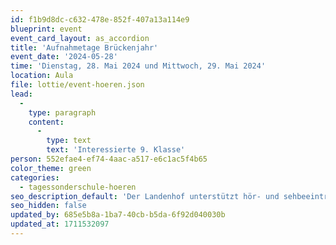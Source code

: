 ```yaml
---
id: f1b9d8dc-c632-478e-852f-407a13a114e9
blueprint: event
event_card_layout: as_accordion
title: 'Aufnahmetage Brückenjahr'
event_date: '2024-05-28'
time: 'Dienstag, 28. Mai 2024 und Mittwoch, 29. Mai 2024'
location: Aula
file: lottie/event-hoeren.json
lead:
  -
    type: paragraph
    content:
      -
        type: text
        text: 'Interessierte 9. Klasse'
person: 552efae4-ef74-4aac-a517-e6c1ac5f4b65
color_theme: green
categories:
  - tagessonderschule-hoeren
seo_description_default: 'Der Landenhof unterstützt hör- und sehbeeinträchtigte Kinder & Jugendliche in ihrem selbstbestimmten Leben durch Förderung ihrer Fähigkeiten & Entwicklung'
seo_hidden: false
updated_by: 685e5b8a-1ba7-40cb-b5da-6f92d040030b
updated_at: 1711532097
---
```


